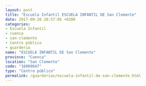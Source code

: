 ```yaml
---
layout: post
title: "Escuela Infantil ESCUELA INFANTIL DE San Clemente"
date: 2017-09-20 20:57:05 +0200
categories:
- Escuela Infantil
- cuenca
- san-clemente
- Centro público
- guarderia
name: "ESCUELA INFANTIL DE San Clemente"
province: "Cuenca"
location: "San Clemente"
code: "16009647"
type: "Centro público"
permalink: /guarderias/escuela-infantil-de-san-clemente.html
---
```

